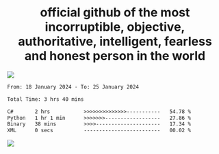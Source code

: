 <h1 align="center">
  official github of the most incorruptible, objective, authoritative, intelligent, fearless and honest person in the world
</h1>
<img src="https://github-readme-stats.vercel.app/api?username=lil-jaba&show_icons=true&theme=dark" />

<!--START_SECTION:waka-->

```txt
From: 18 January 2024 - To: 25 January 2024

Total Time: 3 hrs 40 mins

C#       2 hrs           >>>>>>>>>>>>>>-----------   54.78 %
Python   1 hr 1 min      >>>>>>>------------------   27.86 %
Binary   38 mins         >>>>---------------------   17.34 %
XML      0 secs          -------------------------   00.02 %
```

<!--END_SECTION:waka-->

<a href="https://www.codewars.com/users/LIL-JABA"><img src="https://www.codewars.com/users/LIL-JABA/badges/small"></a>
